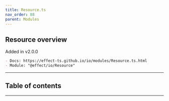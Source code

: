 ```yaml
---
title: Resource.ts
nav_order: 88
parent: Modules
---
```


## Resource overview

Added in v2.0.0

```md
- Docs: https://effect-ts.github.io/io/modules/Resource.ts.html
- Module: "@effect/io/Resource"
```

---

<h2 class="text-delta">Table of contents</h2>

---
